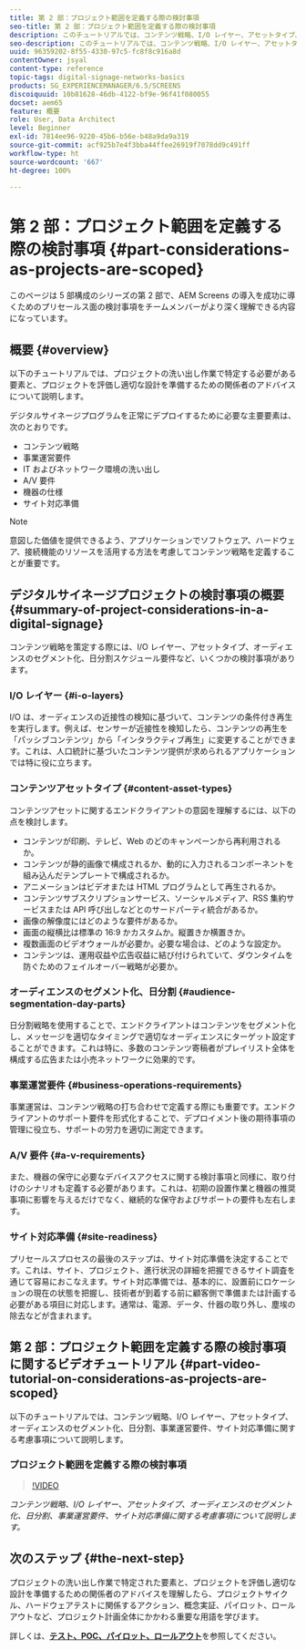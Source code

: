 ```yaml
---
title: 第 2 部：プロジェクト範囲を定義する際の検討事項
seo-title: 第 2 部：プロジェクト範囲を定義する際の検討事項
description: このチュートリアルでは、コンテンツ戦略、I/O レイヤー、アセットタイプ、オーディエンスのセグメント化、日分割、事業運営要件、サイト対応準備に関する考慮事項について説明します。
seo-description: このチュートリアルでは、コンテンツ戦略、I/O レイヤー、アセットタイプ、オーディエンスのセグメント化、日分割、事業運営要件、サイト対応準備に関する考慮事項について説明します。
uuid: 96359202-8f55-4330-97c5-fc8f8c916a8d
contentOwner: jsyal
content-type: reference
topic-tags: digital-signage-networks-basics
products: SG_EXPERIENCEMANAGER/6.5/SCREENS
discoiquuid: 10b81628-46db-4122-bf9e-96f41f080055
docset: aem65
feature: 概要
role: User, Data Architect
level: Beginner
exl-id: 7814ee96-9220-45b6-b56e-b48a9da9a319
source-git-commit: acf925b7e4f3bba44ffee26919f7078dd9c491ff
workflow-type: ht
source-wordcount: '667'
ht-degree: 100%

---
```


# 第 2 部：プロジェクト範囲を定義する際の検討事項 {#part-considerations-as-projects-are-scoped}

このページは 5 部構成のシリーズの第 2 部で、AEM Screens の導入を成功に導くためのプリセールス面の検討事項をチームメンバーがより深く理解できる内容になっています。

## 概要 {#overview}

以下のチュートリアルでは、プロジェクトの洗い出し作業で特定する必要がある要素と、プロジェクトを評価し適切な設計を準備するための関係者のアドバイスについて説明します。

デジタルサイネージプログラムを正常にデプロイするために必要な主要要素は、次のとおりです。

* コンテンツ戦略
* 事業運営要件
* IT およびネットワーク環境の洗い出し
* A/V 要件
* 機器の仕様
* サイト対応準備

>[!NOTE]
>
>意図した価値を提供できるよう、アプリケーションでソフトウェア、ハードウェア、接続機能のリソースを活用する方法を考慮してコンテンツ戦略を定義することが重要です。

## デジタルサイネージプロジェクトの検討事項の概要  {#summary-of-project-considerations-in-a-digital-signage}

コンテンツ戦略を策定する際には、I/O レイヤー、アセットタイプ、オーディエンスのセグメント化、日分割スケジュール要件など、いくつかの検討事項があります。

### I/O レイヤー {#i-o-layers}

I/O は、オーディエンスの近接性の検知に基づいて、コンテンツの条件付き再生を実行します。例えば、センサーが近接性を検知したら、コンテンツの再生を「パッシブコンテンツ」から「インタラクティブ再生」に変更することができます。これは、人口統計に基づいたコンテンツ提供が求められるアプリケーションでは特に役に立ちます。

### コンテンツアセットタイプ {#content-asset-types}

コンテンツアセットに関するエンドクライアントの意図を理解するには、以下の点を検討します。

* コンテンツが印刷、テレビ、Web のどのキャンペーンから再利用されるか。
* コンテンツが静的画像で構成されるか、動的に入力されるコンポーネントを組み込んだテンプレートで構成されるか。
* アニメーションはビデオまたは HTML プログラムとして再生されるか。
* コンテンツサブスクリプションサービス、ソーシャルメディア、RSS 集約サービスまたは API 呼び出しなどとのサードパーティ統合があるか。
* 画像の解像度にはどのような要件があるか。
* 画面の縦横比は標準の 16:9 かカスタムか。縦置きか横置きか。
* 複数画面のビデオウォールが必要か。必要な場合は、どのような設定か。
* コンテンツは、運用収益や広告収益に結び付けられていて、ダウンタイムを防ぐためのフェイルオーバー戦略が必要か。

### オーディエンスのセグメント化、日分割 {#audience-segmentation-day-parts}

日分割戦略を使用することで、エンドクライアントはコンテンツをセグメント化し、メッセージを適切なタイミングで適切なオーディエンスにターゲット設定することができます。これは特に、多数のコンテンツ寄稿者がプレイリスト全体を構成する広告または小売ネットワークに効果的です。

### 事業運営要件 {#business-operations-requirements}

事業運営は、コンテンツ戦略の打ち合わせで定義する際にも重要です。エンドクライアントのサポート要件を形式化することで、デプロイメント後の期待事項の管理に役立ち、サポートの労力を適切に測定できます。

### A/V 要件 {#a-v-requirements}

また、機器の保守に必要なデバイスアクセスに関する検討事項と同様に、取り付けのシナリオも定義する必要があります。これは、初期の設置作業と機器の推奨事項に影響を与えるだけでなく、継続的な保守およびサポートの要件も左右します。

### サイト対応準備 {#site-readiness}

プリセールスプロセスの最後のステップは、サイト対応準備を決定することです。これは、サイト、プロジェクト、進行状況の詳細を把握できるサイト調査を通じて容易におこなえます。サイト対応準備では、基本的に、設置前にロケーションの現在の状態を把握し、技術者が到着する前に顧客側で準備または計画する必要がある項目に対応します。通常は、電源、データ、什器の取り外し、塵埃の除去などが含まれます。

## 第 2 部：プロジェクト範囲を定義する際の検討事項に関するビデオチュートリアル {#part-video-tutorial-on-considerations-as-projects-are-scoped}

以下のチュートリアルでは、コンテンツ戦略、I/O レイヤー、アセットタイプ、オーディエンスのセグメント化、日分割、事業運営要件、サイト対応準備に関する考慮事項について説明します。

### プロジェクト範囲を定義する際の検討事項

>[!VIDEO](https://video.tv.adobe.com/v/28380)

*コンテンツ戦略、I/O レイヤー、アセットタイプ、オーディエンスのセグメント化、日分割、事業運営要件、サイト対応準備に関する考慮事項について説明します。*

## 次のステップ {#the-next-step}

プロジェクトの洗い出し作業で特定された要素と、プロジェクトを評価し適切な設計を準備するための関係者のアドバイスを理解したら、プロジェクトサイクル、ハードウェアテストに関係するアクション、概念実証、パイロット、ロールアウトなど、プロジェクト計画全体にかかわる重要な用語を学びます。

詳しくは、**[テスト、POC、パイロット、ロールアウト](testing-pocs-pilots-rollouts.md)**&#x200B;を参照してください。
